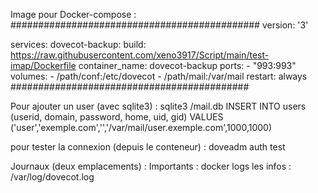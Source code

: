 Image pour Docker-compose :
#############################################
version: '3'

services:
  dovecot-backup:
    build: https://raw.githubusercontent.com/xeno3917/Script/main/test-imap/Dockerfile
    container_name: dovecot-backup
    ports:
      - "993:993"
    volumes:
      -  /path/conf:/etc/dovecot
      -  /path/mail:/var/mail
    restart: always
###########################################

Pour ajouter un user (avec sqlite3) :
sqlite3 <chemin>/mail.db INSERT INTO users (userid, domain, password, home, uid, gid) VALUES ('user','exemple.com','<MD5-Password>','/var/mail/user.exemple.com',1000,1000)

pour tester la connexion (depuis le conteneur) :
doveadm auth test <mail> <password>

Journaux (deux emplacements) :
Importants : docker logs <nom>
les infos : /var/log/dovecot.log
